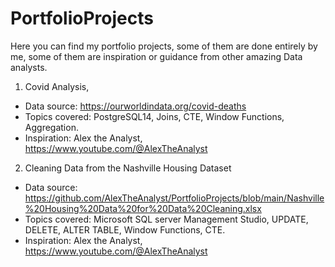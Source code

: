 # PortfolioProjects

Here you can find my portfolio projects, some of them are done entirely by me, some of them are inspiration or guidance from other amazing Data analysts. 

1. Covid Analysis, 
- Data source: https://ourworldindata.org/covid-deaths
- Topics covered: PostgreSQL14, Joins, CTE, Window Functions, Aggregation.
- Inspiration: Alex the Analyst, https://www.youtube.com/@AlexTheAnalyst

2. Cleaning Data from the Nashville Housing Dataset
- Data source: https://github.com/AlexTheAnalyst/PortfolioProjects/blob/main/Nashville%20Housing%20Data%20for%20Data%20Cleaning.xlsx
- Topics covered: Microsoft SQL server Management Studio, UPDATE, DELETE, ALTER TABLE, Window Functions, CTE.
- Inspiration: Alex the Analyst, https://www.youtube.com/@AlexTheAnalyst
